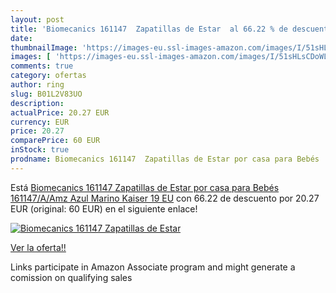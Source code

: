 ```yaml
---
layout: post
title: 'Biomecanics 161147  Zapatillas de Estar  al 66.22 % de descuento'
date: 
thumbnailImage: 'https://images-eu.ssl-images-amazon.com/images/I/51sHLsCDoWL._SL200_.jpg'
images: [ 'https://images-eu.ssl-images-amazon.com/images/I/51sHLsCDoWL._SL200_.jpg' ]
comments: true
category: ofertas
author: ring
slug: B01L2V83UO
description:
actualPrice: 20.27 EUR
currency: EUR
price: 20.27
comparePrice: 60 EUR
inStock: true
prodname: Biomecanics 161147  Zapatillas de Estar por casa para Bebés  161147/A/Amz Azul Marino  Kaiser   19 EU
---
```


Está [Biomecanics 161147  Zapatillas de Estar por casa para Bebés  161147/A/Amz Azul Marino  Kaiser   19 EU](https://www.amazon.es/dp/B01L2V83UO/?tag=tolees-21) con 66.22 de descuento por 20.27 EUR (original: 60 EUR) en el siguiente enlace!

[![Biomecanics 161147  Zapatillas de Estar ](https://images-eu.ssl-images-amazon.com/images/I/51sHLsCDoWL._SL200_.jpg)](https://www.amazon.es/dp/B01L2V83UO/?tag=tolees-21)

[Ver la oferta!!](https://www.amazon.es/dp/B01L2V83UO/?tag=tolees-21)

Links participate in Amazon Associate program and might generate a comission on qualifying sales


